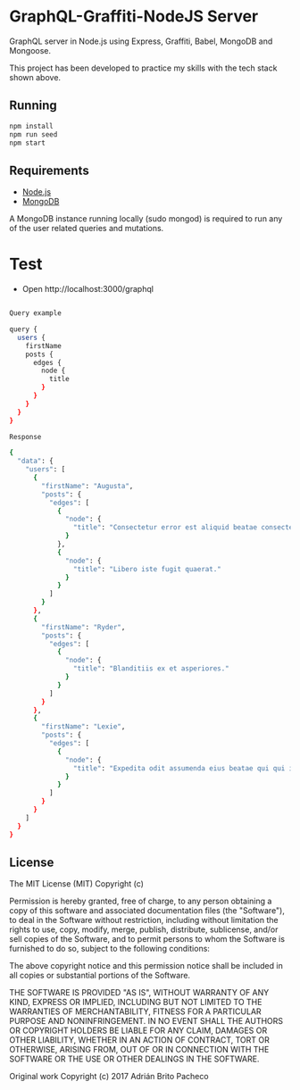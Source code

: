 # GraphQL-Graffiti-NodeJS Server

GraphQL server in Node.js using Express, Graffiti, Babel, MongoDB and Mongoose.

This project has been developed to practice my skills with the tech stack shown above.

## Running


```bash
npm install
npm run seed
npm start
```

## Requirements

* [Node.js](http://nodejs.org/)
* [MongoDB](https://www.mongodb.org/) 

A MongoDB instance running locally (sudo mongod) is required to run any of the user related queries and mutations.

# Test

* Open http://localhost:3000/graphql

```bash

Query example

query {
  users {
    firstName
    posts {
      edges {
        node {
          title
        }
      }
    }
  }
}

Response

{
  "data": {
    "users": [
      {
        "firstName": "Augusta",
        "posts": {
          "edges": [
            {
              "node": {
                "title": "Consectetur error est aliquid beatae consectetur debitis in."
              }
            },
            {
              "node": {
                "title": "Libero iste fugit quaerat."
              }
            }
          ]
        }
      },
      {
        "firstName": "Ryder",
        "posts": {
          "edges": [
            {
              "node": {
                "title": "Blanditiis ex et asperiores."
              }
            }
          ]
        }
      },
      {
        "firstName": "Lexie",
        "posts": {
          "edges": [
            {
              "node": {
                "title": "Expedita odit assumenda eius beatae qui qui in."
              }
            }
          ]
        }
      }
    ]
  }
}

```

## License

The MIT License (MIT) Copyright (c)

Permission is hereby granted, free of charge, to any person obtaining a copy of this software and associated documentation files (the "Software"), to deal in the Software without restriction, including without limitation the rights to use, copy, modify, merge, publish, distribute, sublicense, and/or sell copies of the Software, and to permit persons to whom the Software is furnished to do so, subject to the following conditions:

The above copyright notice and this permission notice shall be included in all copies or substantial portions of the Software.

THE SOFTWARE IS PROVIDED "AS IS", WITHOUT WARRANTY OF ANY KIND, EXPRESS OR IMPLIED, INCLUDING BUT NOT LIMITED TO THE WARRANTIES OF MERCHANTABILITY, FITNESS FOR A PARTICULAR PURPOSE AND NONINFRINGEMENT. IN NO EVENT SHALL THE AUTHORS OR COPYRIGHT HOLDERS BE LIABLE FOR ANY CLAIM, DAMAGES OR OTHER LIABILITY, WHETHER IN AN ACTION OF CONTRACT, TORT OR OTHERWISE, ARISING FROM, OUT OF OR IN CONNECTION WITH THE SOFTWARE OR THE USE OR OTHER DEALINGS IN THE SOFTWARE.

Original work Copyright (c) 2017 Adrián Brito Pacheco
